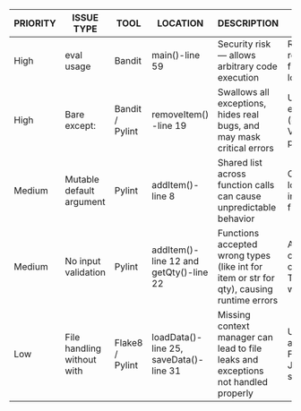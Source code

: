 | PRIORITY | ISSUE TYPE | TOOL | LOCATION | DESCRIPTION | FIX APPLIED |
|-----------|-------------|------|-----------|--------------|--------------|
| High | eval usage | Bandit | main()-line 59 | Security risk — allows arbitrary code execution | Removed eval; replaced with normal function calls or logging |
| High | Bare except: | Bandit / Pylint | removeItem() -line 19 | Swallows all exceptions, hides real bugs, and may mask critical errors | Used specific exception types (e.g., KeyError, ValueError) and proper logging |
| Medium | Mutable default argument | Pylint | addItem()-line 8 | Shared list across function calls can cause unpredictable behavior | Changed default to logs=None and initialize inside the function |
| Medium | No input validation | Pylint | addItem()-line 12 and getQty()-line 22 | Functions accepted wrong types (like int for item or str for qty), causing runtime errors | Added strict type checks and conversions; raised TypeError/ValueError when invalid |
| Low | File handling without with | Flake8 / Pylint | loadData()-line 25, saveData()-line 31 | Missing context manager can lead to file leaks and exceptions not handled properly | Used with open(...) as f: and handled FileNotFoundError & JSONDecodeError safely |
